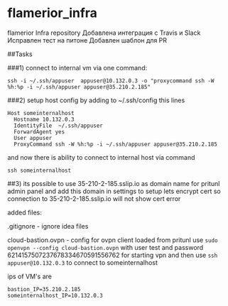 # flamerior_infra
flamerior Infra repository
Добавлена интеграция с Travis и Slack
Исправлен тест на питоне
Добавлен шаблон для PR

##Tasks 

###1) 
connect to internal vm via one command:
```
ssh -i ~/.ssh/appuser  appuser@10.132.0.3 -o "proxycommand ssh -W %h:%p -i ~/.ssh/appuser appuser@35.210.2.185"
```

###2) 
setup host config by adding to ~/.ssh/config this lines
```
Host someinternalhost
  Hostname 10.132.0.3
  IdentityFile  ~/.ssh/appuser
  ForwardAgent yes
  User appuser
  ProxyCommand ssh -W %h:%p -i ~/.ssh/appuser appuser@35.210.2.185
```
 
 and now there is ability to connect to internal host via command 
 ```
 ssh someinternalhost
 ```
 
 ##3)
 its possible to use 35-210-2-185.sslip.io as domain name for pritunl admin panel and add this domain in settings to setup lets encrypt cert 
so connection to 35-210-2-185.sslip.io will not show cert error

added files:

.gitignore - ignore idea files

cloud-bastion.ovpn - config for ovpn client loaded from pritunl use 
```sudo openvpn --config cloud-bastion.ovpn``` with user test and password 6214157507237678334670591556762 for starting vpn and then use ```ssh appuser@10.132.0.3``` to connect to someinternalhost 
 
ips of VM's are
```
bastion_IP=35.210.2.185
someinternalhost_IP=10.132.0.3
```
